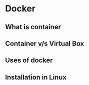 # Docker

## What is container

## Container v/s Virtual Box

## Uses of docker

## Installation in Linux

